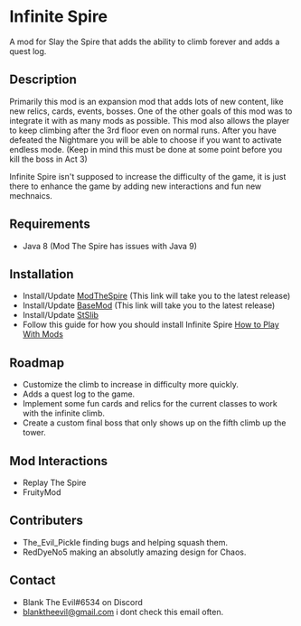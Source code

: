 # Infinite Spire
A mod for Slay the Spire that adds the ability to climb forever and adds a quest log.

## Description
Primarily this mod is an expansion mod that adds lots of new content, like new relics, cards, events, bosses. One of the other goals of this mod was to integrate it with as many mods as possible. This mod also allows the player to keep climbing after the 3rd floor even on normal runs. After you have defeated the Nightmare you will be able to choose if you want to activate endless mode. (Keep in mind this must be done at some point before you kill the boss in Act 3)

Infinite Spire isn't supposed to increase the difficulty of the game, it is just there to enhance the game by adding new interactions and fun new mechnaics.

## Requirements
- Java 8 (Mod The Spire has issues with Java 9)

## Installation
- Install/Update [ModTheSpire](https://github.com/kiooeht/ModTheSpire/releases/latest) (This link will take you to the latest release)
- Install/Update [BaseMod](https://github.com/daviscook477/BaseMod/releases/latest) (This link will take you to the latest release)
- Install/Update [StSlib](https://github.com/kiooeht/StSLib/releases)
- Follow this guide for how you should install Infinite Spire [How to Play With Mods](https://github.com/kiooeht/ModTheSpire/wiki#playing-mods)
## Roadmap
- Customize the climb to increase in difficulty more quickly.
- Adds a quest log to the game.
- Implement some fun cards and relics for the current classes to work with the infinite climb.
- Create a custom final boss that only shows up on the fifth climb up the tower.

## Mod Interactions
- Replay The Spire
- FruityMod

## Contributers
- The_Evil_Pickle finding bugs and helping squash them.
- RedDyeNo5 making an absolutly amazing design for Chaos.

## Contact
- Blank The Evil#6534 on Discord
- blanktheevil@gmail.com i dont check this email often.
